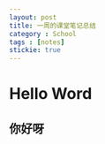 ```yaml
---
layout: post
title: 一周的课堂笔记总结
category : School
tags : [notes]
stickie: true
---
```


# Hello Word
## 你好呀